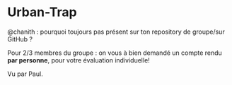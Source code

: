 # Urban-Trap
@chanith : pourquoi toujours pas présent sur ton repository de groupe/sur GitHub ?

Pour 2/3 membres du groupe : on vous à bien demandé un compte rendu <b>par personne</b>, pour votre évaluation individuelle!


Vu par Paul.
